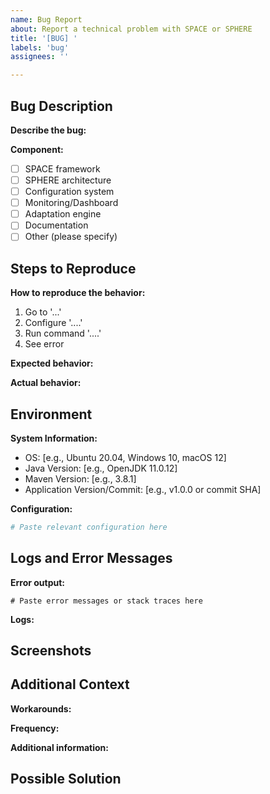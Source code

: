 ```yaml
---
name: Bug Report
about: Report a technical problem with SPACE or SPHERE
title: '[BUG] '
labels: 'bug'
assignees: ''

---
```


## Bug Description

**Describe the bug:**
<!-- A clear and concise description of what the bug is -->

**Component:**
<!-- Check the component where the bug occurs -->
- [ ] SPACE framework
- [ ] SPHERE architecture
- [ ] Configuration system
- [ ] Monitoring/Dashboard
- [ ] Adaptation engine
- [ ] Documentation
- [ ] Other (please specify)

## Steps to Reproduce

**How to reproduce the behavior:**
1. Go to '...'
2. Configure '....'
3. Run command '....'
4. See error

**Expected behavior:**
<!-- A clear and concise description of what you expected to happen -->

**Actual behavior:**
<!-- What actually happened -->

## Environment

**System Information:**
- OS: [e.g., Ubuntu 20.04, Windows 10, macOS 12]
- Java Version: [e.g., OpenJDK 11.0.12]
- Maven Version: [e.g., 3.8.1]
- Application Version/Commit: [e.g., v1.0.0 or commit SHA]

**Configuration:**
<!-- Include relevant parts of your configuration file -->
```yaml
# Paste relevant configuration here
```

## Logs and Error Messages

**Error output:**
```
# Paste error messages or stack traces here
```

**Logs:**
<!-- Attach relevant log files or paste important log entries -->

## Screenshots

<!-- If applicable, add screenshots to help explain your problem -->

## Additional Context

**Workarounds:**
<!-- Have you found any temporary workarounds? -->

**Frequency:**
<!-- Does this happen always, sometimes, or rarely? -->

**Additional information:**
<!-- Add any other context about the problem here -->

## Possible Solution

<!-- If you have ideas about what might be causing the issue or how to fix it, please share -->
